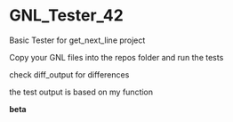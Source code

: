 # GNL_Tester_42
Basic Tester for get_next_line project

Copy your GNL files into the repos folder and run the tests

check diff_output for differences

the test output is based on my function

**beta**
